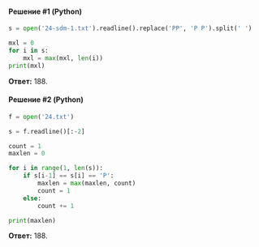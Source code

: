 #### Решение #1 (Python)
```python
s = open('24-sdm-1.txt').readline().replace('PP', 'P P').split(' ')

mxl = 0
for i in s:
    mxl = max(mxl, len(i))
print(mxl)
```

**Ответ:** 188.

#### Решение #2 (Python)
```python
f = open('24.txt')

s = f.readline()[:-2]

count = 1
maxlen = 0

for i in range(1, len(s)):
	if s[i-1] == s[i] == 'P':
		maxlen = max(maxlen, count)
		count = 1
	else:
		count += 1

print(maxlen)
```

**Ответ:** 188.
